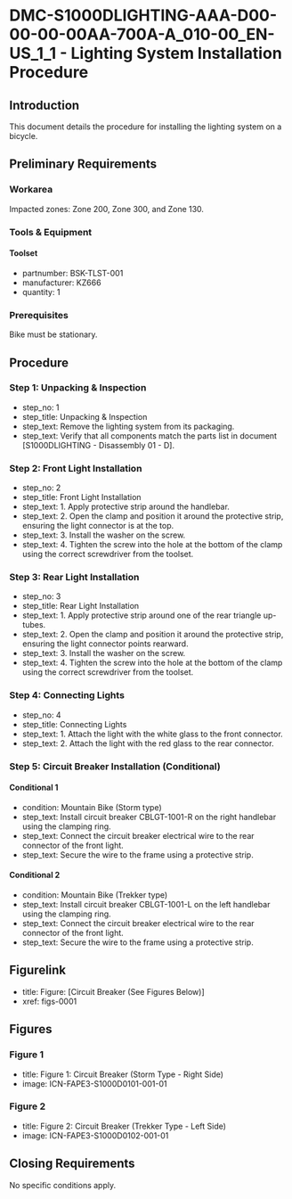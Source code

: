 # DMC-S1000DLIGHTING-AAA-D00-00-00-00AA-700A-A_010-00_EN-US_1_1 - Lighting System Installation Procedure

## Introduction

This document details the procedure for installing the lighting system on a bicycle.

## Preliminary Requirements

### Workarea

Impacted zones: Zone 200, Zone 300, and Zone 130.

### Tools & Equipment

#### Toolset
*   partnumber: BSK-TLST-001
*   manufacturer: KZ666
*   quantity: 1

### Prerequisites

Bike must be stationary.

## Procedure

### Step 1: Unpacking & Inspection

*   step_no: 1
*   step_title: Unpacking & Inspection
*   step_text: Remove the lighting system from its packaging.
*   step_text: Verify that all components match the parts list in document [S1000DLIGHTING - Disassembly 01 - D].

### Step 2: Front Light Installation

*   step_no: 2
*   step_title: Front Light Installation
*   step_text: 1. Apply protective strip around the handlebar.
*   step_text: 2. Open the clamp and position it around the protective strip, ensuring the light connector is at the top.
*   step_text: 3. Install the washer on the screw.
*   step_text: 4. Tighten the screw into the hole at the bottom of the clamp using the correct screwdriver from the toolset.

### Step 3: Rear Light Installation

*   step_no: 3
*   step_title: Rear Light Installation
*   step_text: 1. Apply protective strip around one of the rear triangle up-tubes.
*   step_text: 2. Open the clamp and position it around the protective strip, ensuring the light connector points rearward.
*   step_text: 3. Install the washer on the screw.
*   step_text: 4. Tighten the screw into the hole at the bottom of the clamp using the correct screwdriver from the toolset.

### Step 4: Connecting Lights

*   step_no: 4
*   step_title: Connecting Lights
*   step_text: 1. Attach the light with the white glass to the front connector.
*   step_text: 2. Attach the light with the red glass to the rear connector.

### Step 5: Circuit Breaker Installation (Conditional)

#### Conditional 1

*   condition: Mountain Bike (Storm type)
*   step_text: Install circuit breaker CBLGT-1001-R on the right handlebar using the clamping ring.
*   step_text: Connect the circuit breaker electrical wire to the rear connector of the front light.
*   step_text: Secure the wire to the frame using a protective strip.

#### Conditional 2

*   condition: Mountain Bike (Trekker type)
*   step_text: Install circuit breaker CBLGT-1001-L on the left handlebar using the clamping ring.
*   step_text: Connect the circuit breaker electrical wire to the rear connector of the front light.
*   step_text: Secure the wire to the frame using a protective strip.

## Figurelink

*   title: Figure: [Circuit Breaker (See Figures Below)]
*   xref: figs-0001

## Figures

### Figure 1

*   title: Figure 1: Circuit Breaker (Storm Type - Right Side)
*   image: ICN-FAPE3-S1000D0101-001-01

### Figure 2

*   title: Figure 2: Circuit Breaker (Trekker Type - Left Side)
*   image: ICN-FAPE3-S1000D0102-001-01

## Closing Requirements

No specific conditions apply.